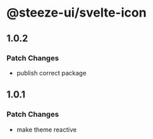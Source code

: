 # @steeze-ui/svelte-icon

## 1.0.2

### Patch Changes

- publish correct package

## 1.0.1

### Patch Changes

- make theme reactive
